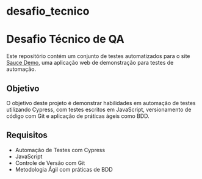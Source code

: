 # desafio_tecnico
# Desafio Técnico de QA

Este repositório contém um conjunto de testes automatizados para o site [Sauce Demo](https://www.saucedemo.com/), uma aplicação web de demonstração para testes de automação.

## Objetivo

O objetivo deste projeto é demonstrar habilidades em automação de testes utilizando Cypress, com testes escritos em JavaScript, versionamento de código com Git e aplicação de práticas ágeis como BDD.

## Requisitos

- Automação de Testes com Cypress
- JavaScript
- Controle de Versão com Git
- Metodologia Ágil com práticas de BDD
